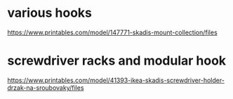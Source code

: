 # various hooks

https://www.printables.com/model/147771-skadis-mount-collection/files

# screwdriver racks and modular hook
https://www.printables.com/model/41393-ikea-skadis-screwdriver-holder-drzak-na-sroubovaky/files

